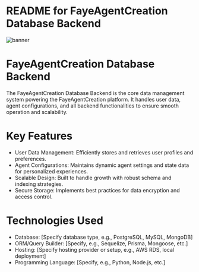 # README for FayeAgentCreation Database Backend

![banner](https://i.postimg.cc/bvTMrkfs/1500x500.png)

# FayeAgentCreation Database Backend

The FayeAgentCreation Database Backend is the core data management system powering the FayeAgentCreation platform. It handles user data, agent configurations, and all backend functionalities to ensure smooth operation and scalability.

# Key Features

- User Data Management: Efficiently stores and retrieves user profiles and preferences.
- Agent Configurations: Maintains dynamic agent settings and state data for personalized experiences.
- Scalable Design: Built to handle growth with robust schema and indexing strategies.
- Secure Storage: Implements best practices for data encryption and access control.
  
# Technologies Used
- Database: [Specify database type, e.g., PostgreSQL, MySQL, MongoDB]
- ORM/Query Builder: [Specify, e.g., Sequelize, Prisma, Mongoose, etc.]
- Hosting: [Specify hosting provider or setup, e.g., AWS RDS, local deployment]
- Programming Language: [Specify, e.g., Python, Node.js, etc.]
